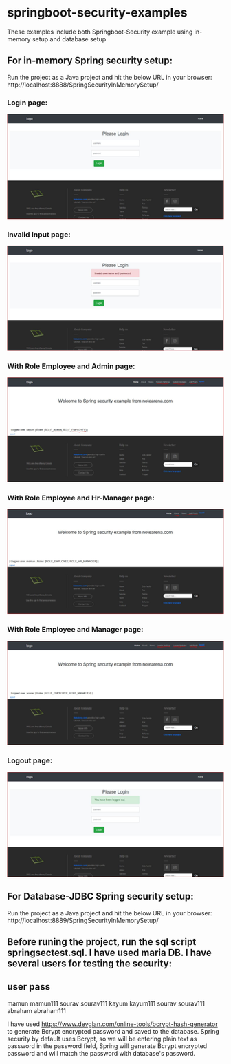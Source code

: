# springboot-security-examples
These examples include both Springboot-Security example using in-memory setup and database setup
## For in-memory Spring security setup:
Run the project as a Java project and hit the below URL in your browser:<br>
http://localhost:8888/SpringSecurityInMemorySetup/

### Login page:
![loginpage](https://github.com/Md-MamunAbdulKayum/springboot-security-examples/blob/master/img/in-memory/loginpage.JPG)

### Invalid Input page:
![invalidinput](https://github.com/Md-MamunAbdulKayum/springboot-security-examples/blob/master/img/in-memory/invalidInput.JPG)

### With Role Employee and Admin page:
![emaployeeandadmin](https://github.com/Md-MamunAbdulKayum/springboot-security-examples/blob/master/img/in-memory/withRoleEmployeeAndAdmin.JPG)

### With Role Employee and Hr-Manager page:
![emaployeeandadmin](https://github.com/Md-MamunAbdulKayum/springboot-security-examples/blob/master/img/in-memory/withRoleEmployeeAndHrManager.JPG)

### With Role Employee and Manager page:
![withRoleEmployeeAndManager](https://github.com/Md-MamunAbdulKayum/springboot-security-examples/blob/master/img/in-memory/withRoleEmployeeAndManager.JPG)

### Logout page:
![logoutpage](https://github.com/Md-MamunAbdulKayum/springboot-security-examples/blob/master/img/in-memory/logout.JPG)

## For Database-JDBC Spring security setup:
Run the project as a Java project and hit the below URL in your browser:<br>
http://localhost:8889/SpringSecurityInMemorySetup/

Before runing the project, run the sql script springsectest.sql. I have used maria DB.
I have several users for testing the security:
---------------------------------------------------
user             pass
----------------------------------
mamun            mamun111
sourav           sourav111
kayum            kayum111
sourav           sourav111
abraham          abraham111

I have used https://www.devglan.com/online-tools/bcrypt-hash-generator  to generate Bcrypt encrypted password and saved to the database. Spring security by default uses Bcrypt, so we will be entering plain text as password in the password field, Spring will generate Bcrypt encrypted password and will match the password with database's password. 

